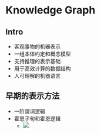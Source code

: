 # Knowledge Graph

## Intro

- 客观事物的机器表示
- 一组本体约定和概念模型
- 支持推理的表示基础
- 用于高效计算的数据结构
- 人可理解的机器语言

## 早期的表示方法

- 一阶谓词逻辑
- 霍恩子句和霍恩逻辑
  <!--$\neg{p_{1}} \vee \neg{p_{2}} \cdots \vee \neg{p_{n}} \vee q = (p_{1} \wedge p_{2} \cdots p_{n}) \rightarrow q$-->
  - <img src="http://latex.codecogs.com/gif.latex?\neg{p_{1}} \vee \neg{p_{2}} \cdots \vee \neg{p_{n}} \vee q = (p_{1} \wedge p_{2} \cdots p_{n}) \rightarrow q" />
